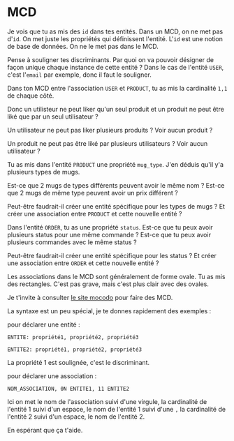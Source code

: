 # MCD

Je vois que tu as mis des `id` dans tes entités. Dans un MCD, on ne met pas d'`id`. On met juste les propriétés qui définissent l'entité. L'`id` est une notion de base de données. On ne le met pas dans le MCD.

Pense à souligner tes discriminants. Par quoi on va pouvoir désigner de façon unique chaque instance de cette entité ? Dans le cas de l'entité `USER`, c'est l'`email` par exemple, donc il faut le souligner.

Dans ton MCD entre l'association `USER` et `PRODUCT`, tu as mis la cardinalité `1,1` de chaque côté.

Donc un utilisteur ne peut liker qu'un seul produit et un produit ne peut être liké que par un seul utilisateur ?

Un utilisateur ne peut pas liker plusieurs produits ? Voir aucun produit ?

Un produit ne peut pas être liké par plusieurs utilisateurs ? Voir aucun utilisateur ?

Tu as mis dans l'entité `PRODUCT` une propriété `mug_type`. J'en déduis qu'il y'a plusieurs types de mugs.

Est-ce que 2 mugs de types différents peuvent avoir le même nom ? Est-ce que 2 mugs de même type peuvent avoir un prix différent ?

Peut-être faudrait-il créer une entité spécifique pour les types de mugs ? Et créer une association entre `PRODUCT` et cette nouvelle entité ?

Dans l'entité `ORDER`, tu as une propriété `status`. Est-ce que tu peux avoir plusieurs status pour une même commande ? Est-ce que tu peux avoir plusieurs commandes avec le même status ? 

Peut-être faudrait-il créer une entité spécifique pour les status ? Et créer une association entre `ORDER` et cette nouvelle entité ?


Les associations dans le MCD sont généralement de forme ovale. Tu as mis des rectangles. C'est pas grave, mais c'est plus clair avec des ovales.

Je t'invite à consulter [le site mocodo](https://www.mocodo.net/) pour faire des MCD.

La syntaxe est un peu spécial, je te donnes rapidement des exemples :

pour déclarer une entité :

```
ENTITE: propriété1, propriété2, propriété3

ENTITE2: propriété1, propriété2, propriété3
```

La propriété 1 est soulignée, c'est le discriminant.


pour déclarer une association :

```
NOM_ASSOCIATION, 0N ENTITE1, 11 ENTITE2
```

Ici on met le nom de l'association suivi d'une virgule, la cardinalité de l'entité 1 suivi d'un espace, le nom de l'entité 1 suivi d'une `,` la cardinalité de l'entité 2 suivi d'un espace, le nom de l'entité 2.

En espérant que ça t'aide.